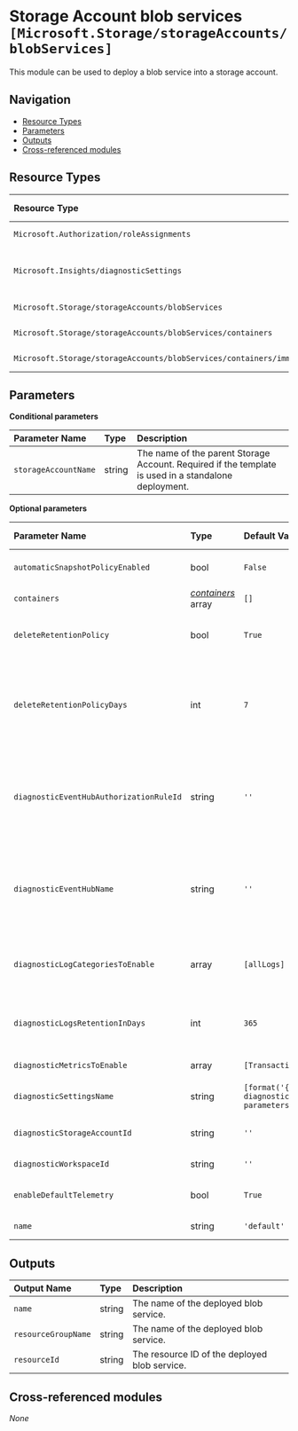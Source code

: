 # Storage Account blob services `[Microsoft.Storage/storageAccounts/blobServices]`

This module can be used to deploy a blob service into a storage account.

## Navigation

- [Resource Types](#Resource-Types)
- [Parameters](#Parameters)
- [Outputs](#Outputs)
- [Cross-referenced modules](#Cross-referenced-modules)

## Resource Types

| Resource Type | API Version |
| :-- | :-- |
| `Microsoft.Authorization/roleAssignments` | [2022-04-01](https://learn.microsoft.com/en-us/azure/templates/Microsoft.Authorization/2022-04-01/roleAssignments) |
| `Microsoft.Insights/diagnosticSettings` | [2021-05-01-preview](https://learn.microsoft.com/en-us/azure/templates/Microsoft.Insights/2021-05-01-preview/diagnosticSettings) |
| `Microsoft.Storage/storageAccounts/blobServices` | [2021-09-01](https://learn.microsoft.com/en-us/azure/templates/Microsoft.Storage/2021-09-01/storageAccounts/blobServices) |
| `Microsoft.Storage/storageAccounts/blobServices/containers` | [2021-09-01](https://learn.microsoft.com/en-us/azure/templates/Microsoft.Storage/2021-09-01/storageAccounts/blobServices/containers) |
| `Microsoft.Storage/storageAccounts/blobServices/containers/immutabilityPolicies` | [2021-09-01](https://learn.microsoft.com/en-us/azure/templates/Microsoft.Storage/2021-09-01/storageAccounts/blobServices/containers/immutabilityPolicies) |

## Parameters

**Conditional parameters**

| Parameter Name | Type | Description |
| :-- | :-- | :-- |
| `storageAccountName` | string | The name of the parent Storage Account. Required if the template is used in a standalone deployment. |

**Optional parameters**

| Parameter Name | Type | Default Value | Allowed Values | Description |
| :-- | :-- | :-- | :-- | :-- |
| `automaticSnapshotPolicyEnabled` | bool | `False` |  | Automatic Snapshot is enabled if set to true. |
| `containers` | _[containers](containers/readme.md)_ array | `[]` |  | Blob containers to create. |
| `deleteRetentionPolicy` | bool | `True` |  | Indicates whether DeleteRetentionPolicy is enabled for the Blob service. |
| `deleteRetentionPolicyDays` | int | `7` |  | Indicates the number of days that the deleted blob should be retained. The minimum specified value can be 1 and the maximum value can be 365. |
| `diagnosticEventHubAuthorizationRuleId` | string | `''` |  | Resource ID of the diagnostic event hub authorization rule for the Event Hubs namespace in which the event hub should be created or streamed to. |
| `diagnosticEventHubName` | string | `''` |  | Name of the diagnostic event hub within the namespace to which logs are streamed. Without this, an event hub is created for each log category. |
| `diagnosticLogCategoriesToEnable` | array | `[allLogs]` | `[allLogs, StorageDelete, StorageRead, StorageWrite]` | The name of logs that will be streamed. "allLogs" includes all possible logs for the resource. |
| `diagnosticLogsRetentionInDays` | int | `365` |  | Specifies the number of days that logs will be kept for; a value of 0 will retain data indefinitely. |
| `diagnosticMetricsToEnable` | array | `[Transaction]` | `[Transaction]` | The name of metrics that will be streamed. |
| `diagnosticSettingsName` | string | `[format('{0}-diagnosticSettings', parameters('name'))]` |  | The name of the diagnostic setting, if deployed. |
| `diagnosticStorageAccountId` | string | `''` |  | Resource ID of the diagnostic storage account. |
| `diagnosticWorkspaceId` | string | `''` |  | Resource ID of a log analytics workspace. |
| `enableDefaultTelemetry` | bool | `True` |  | Enable telemetry via a Globally Unique Identifier (GUID). |
| `name` | string | `'default'` |  | The name of the blob service. |


## Outputs

| Output Name | Type | Description |
| :-- | :-- | :-- |
| `name` | string | The name of the deployed blob service. |
| `resourceGroupName` | string | The name of the deployed blob service. |
| `resourceId` | string | The resource ID of the deployed blob service. |

## Cross-referenced modules

_None_
